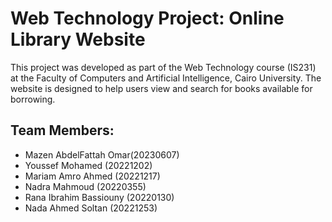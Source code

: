 <!DOCTYPE html>
<html lang="en">

<head>
    <meta charset="UTF-8">
    <meta http-equiv="X-UA-Compatible" content="IE=edge">
    <meta name="viewport" content="width=device-width, initial-scale=1.0">
</head>

<body>
    <h1>Web Technology Project: Online Library Website</h1>
    <p>This project was developed as part of the Web Technology course (IS231) at the Faculty of Computers and Artificial Intelligence, Cairo University. The website is designed to help users view and search for books available for borrowing.</p>
    <h2>Team Members:</h2>
    <ul>
        <li>Mazen AbdelFattah Omar(20230607)</li>
        <li>Youssef Mohamed (20221202)</li>
        <li>Mariam Amro Ahmed (20221217)</li>
        <li>Nadra Mahmoud (20220355)</li>
        <li>Rana Ibrahim Bassiouny (20220130)</li>
        <li>Nada Ahmed Soltan (20221253)</li>
    </ul>   
</body>

</html>
